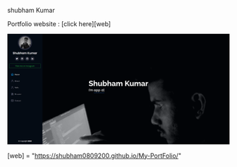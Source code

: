 
 
shubham Kumar

Portfolio website :  [click here][web]

<img src="assets/img/portfolio.png" alt="portfolio" />

 [web] = "https://shubham0809200.github.io/My-PortFolio/"
